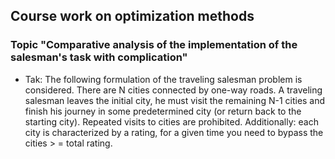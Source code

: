 ## Course work on optimization methods
### Topic "Comparative analysis of the implementation of the salesman's task with complication"
- Tak: The following formulation of the traveling salesman problem is considered. There are N cities connected by one-way roads. A traveling salesman leaves the initial city, he must visit the remaining N-1 cities and finish his journey in some predetermined city (or return back to the starting city). Repeated visits to cities are prohibited.
Additionally: each city is characterized by a rating, for a given time you need to bypass the cities > = total rating.